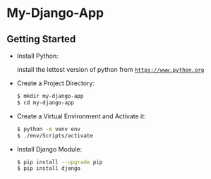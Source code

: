 # My-Django-App

## Getting Started

- Install Python:

  install the lettest version of python from [`https://www.python.org`](https://www.python.org/downloads/)

- Create a Project Directory:

  ```bash
  $ mkdir my-django-app
  $ cd my-django-app
  ```

- Create a Virtual Environment and Activate it:

  ```bash
  $ python -m venv env
  $ ./env/Scripts/activate
  ```

- Install Django Module:

  ```bash
  $ pip install --upgrade pip
  $ pip install django
  ```

